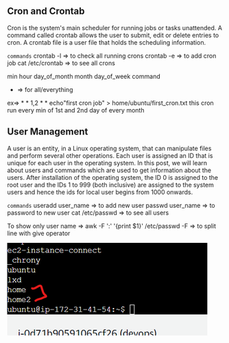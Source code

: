 ## Cron and Crontab

Cron is the system's main scheduler for running jobs or tasks unattended. A command called crontab allows the user to submit, edit or delete entries to cron. A crontab file is a user file that holds the scheduling information.

`commands`
crontab -l => to check all running crons
crontab -e => to add cron job 
cat /etc/crontab => to see all crons

min  hour  day_of_month  month  day_of_week  command

* => for all/everything

ex=> *  *  1,2  *  *  echo"first cron job" > home/ubuntu/first_cron.txt
this cron run every min of 1st and 2nd day of every month

## User Management

A user is an entity, in a Linux operating system, that can manipulate files and perform several other operations. Each user is assigned an ID that is unique for each user in the operating system. In this post, we will learn about users and commands which are used to get information about the users. After installation of the operating system, the ID 0 is assigned to the root user and the IDs 1 to 999 (both inclusive) are assigned to the system users and hence the ids for local user begins from 1000 onwards.

`commands`
useradd user_name => to add new user
passwd user_name  => to password to new user
cat /etc/passwd => to see all users

To show only user name => awk -F ':' '{print $1}' /etc/passwd
-F => to split line with give operator

![Alt text](image%20(5).png)

